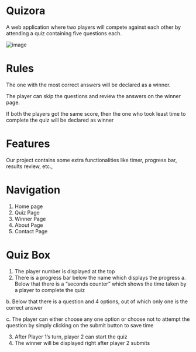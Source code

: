 # Quizora
A web application where two players will compete against each other by attending a quiz containing five questions each.

![image](https://user-images.githubusercontent.com/57905845/151533663-677aa176-1279-48f8-8191-a4cc927d8c0e.png)

# Rules
The one with the most correct answers will be declared as a winner.

The player can skip the questions and review the answers on the winner page.

If both the players got the same score, then the one who took least time to complete the quiz will be declared as winner

# Features
Our project contains some extra functionalities like timer, progress bar, results review, etc.,

# Navigation
1. Home page
2. Quiz Page
3. Winner Page
4. About Page
5. Contact Page

# Quiz Box
1. The player number is displayed at the top
2. There is a progress bar below the name which displays the progress
  a. Below that there is a “seconds counter” which shows the time taken by a player to complete the quiz
  
  b. Below that there is a question and 4 options, out of which only one is the correct answer
  
  c. The player can either choose any one option or choose not to attempt the question by simply clicking on the submit button to save time
  
3. After Player 1’s turn, player 2 can start the quiz
4. The winner will be displayed right after player 2 submits
